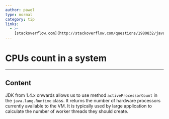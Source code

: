 ```yaml
---
author: pawel
type: normal
category: tip
links:
  - >-
    [stackoverflow.com](http://stackoverflow.com/questions/1980832/java-how-to-scale-threads-according-to-cpu-cores){website}
---
```


# CPUs count in a system


---

## Content

JDK from 1.4.x onwards allows us to use method `activeProcessorCount` in the `java.lang.Runtime` class. It returns the number of hardware processors currently available to the VM. It is typically used by large application to calculate the number of worker threads they should create.
